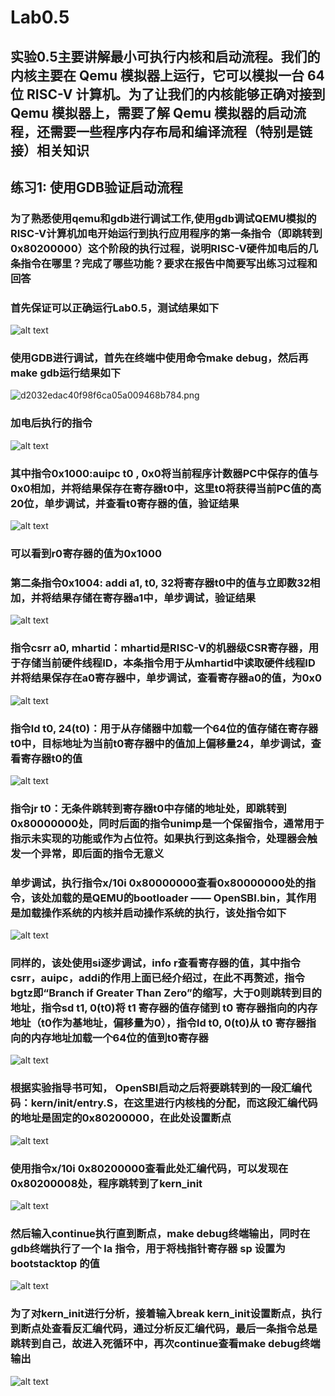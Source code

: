 # Lab0.5

## 实验0.5主要讲解最小可执行内核和启动流程。我们的内核主要在 Qemu 模拟器上运行，它可以模拟一台 64 位 RISC-V 计算机。为了让我们的内核能够正确对接到 Qemu 模拟器上，需要了解 Qemu 模拟器的启动流程，还需要一些程序内存布局和编译流程（特别是链接）相关知识

## 练习1: 使用GDB验证启动流程

### 为了熟悉使用qemu和gdb进行调试工作,使用gdb调试QEMU模拟的RISC-V计算机加电开始运行到执行应用程序的第一条指令（即跳转到0x80200000）这个阶段的执行过程，说明RISC-V硬件加电后的几条指令在哪里？完成了哪些功能？要求在报告中简要写出练习过程和回答

### 首先保证可以正确运行Lab0.5，测试结果如下

![[alt text](f55b101701e727d51372f24dcf4fb6d.png)](https://github.com/zoygk/myimage/blob/main/NKUOS/oslab/d2032edac40f98f6ca05a009468b784.png)

### 使用GDB进行调试，首先在终端中使用命令make debug，然后再make gdb运行结果如下

![d2032edac40f98f6ca05a009468b784.png](https://github.com/zoygk/myimage/blob/main/NKUOS/oslab/f55b101701e727d51372f24dcf4fb6d.png)

### 加电后执行的指令

![[alt text](ca9fdbc1f090b4bb4adf8a4a11e034d.png)](https://github.com/zoygk/myimage/blob/main/NKUOS/oslab/ca9fdbc1f090b4bb4adf8a4a11e034d.png)

### 其中指令0x1000:auipc t0 , 0x0将当前程序计数器PC中保存的值与0x0相加，并将结果保存在寄存器t0中，这里t0将获得当前PC值的高20位，单步调试，并查看t0寄存器的值，验证结果

![[alt text](20be9b113cae9e02b37580d5e507da6.png)](https://github.com/zoygk/myimage/blob/main/NKUOS/oslab/20be9b113cae9e02b37580d5e507da6.png)

### 可以看到r0寄存器的值为0x1000

### 第二条指令0x1004: addi a1, t0, 32将寄存器t0中的值与立即数32相加，并将结果存储在寄存器a1中，单步调试，验证结果

![[alt text](628d7ad32f68deb74bc28a65dae005e.png)](https://github.com/zoygk/myimage/blob/main/NKUOS/oslab/628d7ad32f68deb74bc28a65dae005e.png)

### 指令csrr a0, mhartid：mhartid是RISC-V的机器级CSR寄存器，用于存储当前硬件线程ID，本条指令用于从mhartid中读取硬件线程ID并将结果保存在a0寄存器中，单步调试，查看寄存器a0的值，为0x0

![[alt text](27ce54906c079c38c6ff98a1a97cec7.png)](https://github.com/zoygk/myimage/blob/main/NKUOS/oslab/27ce54906c079c38c6ff98a1a97cec7.png)

### 指令ld t0, 24(t0)：用于从存储器中加载一个64位的值存储在寄存器t0中，目标地址为当前t0寄存器中的值加上偏移量24，单步调试，查看寄存器t0的值

![[alt text](377ef0bb70690da41fd82fb3b1635ae.png)](https://github.com/zoygk/myimage/blob/main/NKUOS/oslab/377ef0bb70690da41fd82fb3b1635ae.png)

### 指令jr t0：无条件跳转到寄存器t0中存储的地址处，即跳转到0x80000000处，同时后面的指令unimp是一个保留指令，通常用于指示未实现的功能或作为占位符。如果执行到这条指令，处理器会触发一个异常，即后面的指令无意义

### 单步调试，执行指令x/10i 0x80000000查看0x80000000处的指令，该处加载的是QEMU的bootloader —— OpenSBI.bin，其作用是加载操作系统的内核并启动操作系统的执行，该处指令如下

![[alt text](a9b8eec1333830242c392b9228dc7d0.png)](https://github.com/zoygk/myimage/blob/main/NKUOS/oslab/a9b8eec1333830242c392b9228dc7d0.png)

### 同样的，该处使用si逐步调试，info r查看寄存器的值，其中指令csrr，auipc，addi的作用上面已经介绍过，在此不再赘述，指令bgtz即“Branch if Greater Than Zero”的缩写，大于0则跳转到目的地址，指令sd t1, 0(t0)将 t1 寄存器的值存储到 t0 寄存器指向的内存地址（t0作为基地址，偏移量为0），指令ld t0, 0(t0)从 t0 寄存器指向的内存地址加载一个64位的值到t0寄存器

![[alt text](9b6db77f9f32d446c0c870b5e8c824f.png)](https://github.com/zoygk/myimage/blob/main/NKUOS/oslab/9b6db77f9f32d446c0c870b5e8c824f.png)

### 根据实验指导书可知， OpenSBI启动之后将要跳转到的一段汇编代码：kern/init/entry.S，在这里进行内核栈的分配，而这段汇编代码的地址是固定的0x80200000，在此处设置断点

![[alt text](1d48d50794ae03e09dd572f15b1052d.png)](https://github.com/zoygk/myimage/blob/main/NKUOS/oslab/1d48d50794ae03e09dd572f15b1052d.png)

### 使用指令x/10i 0x80200000查看此处汇编代码，可以发现在0x80200008处，程序跳转到了kern_init

![[alt text](340a57a3b711a2e8c7c4e1af5061d70.png)](https://github.com/zoygk/myimage/blob/main/NKUOS/oslab/340a57a3b711a2e8c7c4e1af5061d70.png)

### 然后输入continue执行直到断点，make debug终端输出，同时在gdb终端执行了一个 la 指令，用于将栈指针寄存器 sp 设置为 bootstacktop 的值

![[alt text](6d24acee25faeeb113c034193807937.png)](https://github.com/zoygk/myimage/blob/main/NKUOS/oslab/6d24acee25faeeb113c034193807937.png)

### 为了对kern_init进行分析，接着输入break kern_init设置断点，执行到断点处查看反汇编代码，通过分析反汇编代码，最后一条指令总是跳转到自己，故进入死循环中，再次continue查看make debug终端输出

![[alt text](720c80bf325c710e66825564585437e.png)](https://github.com/zoygk/myimage/blob/main/NKUOS/oslab/720c80bf325c710e66825564585437e.png)
